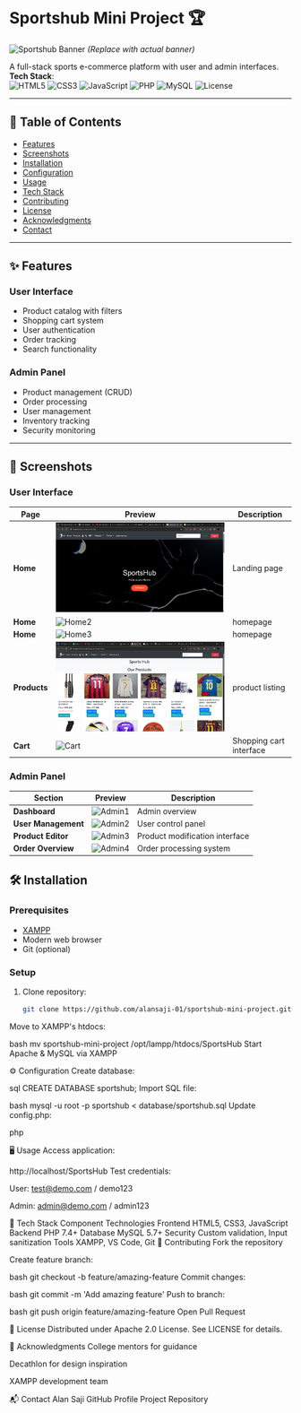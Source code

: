 # Sportshub Mini Project 🏆

![Sportshub Banner](https://via.placeholder.com/1200x400/0D47A1/FFFFFF?text=SportsHub+E-Commerce+Platform) *(Replace with actual banner)*

A full-stack sports e-commerce platform with user and admin interfaces.  
**Tech Stack**:  
![HTML5](https://img.shields.io/badge/HTML5-E34F26?style=flat&logo=html5&logoColor=white)
![CSS3](https://img.shields.io/badge/CSS3-1572B6?style=flat&logo=css3&logoColor=white)
![JavaScript](https://img.shields.io/badge/JavaScript-F7DF1E?style=flat&logo=javascript&logoColor=black)
![PHP](https://img.shields.io/badge/PHP-777BB4?style=flat&logo=php&logoColor=white)
![MySQL](https://img.shields.io/badge/MySQL-4479A1?style=flat&logo=mysql&logoColor=white)
![License](https://img.shields.io/badge/License-Apache_2.0-blue.svg)

---

## 📌 Table of Contents
- [Features](#-features)
- [Screenshots](#-screenshots)
- [Installation](#-installation)
- [Configuration](#-configuration)
- [Usage](#-usage)
- [Tech Stack](#-tech-stack)
- [Contributing](#-contributing)
- [License](#-license)
- [Acknowledgments](#-acknowledgments)
- [Contact](#-contact)

---

## ✨ Features

### User Interface
- Product catalog with filters
- Shopping cart system
- User authentication
- Order tracking
- Search functionality

### Admin Panel
- Product management (CRUD)
- Order processing
- User management
- Inventory tracking
- Security monitoring

---

## 📸 Screenshots

### User Interface
| Page             | Preview                              | Description                     |
|------------------|--------------------------------------|---------------------------------|
| **Home**         | ![Home1](https://github.com/alansaji-01/sportshub-mini-project/blob/277b9780f3946a60fac084e3eba50776ec82927d/home1.png)      | Landing page          |
| **Home**         | ![Home2](screenshots/home5.png)      | homepage                        |
| **Home**         | ![Home3](screenshots/home6.png)      | homepage                        |
| **Products**     | ![Products](https://github.com/alansaji-01/sportshub-mini-project/blob/f80ce38b8e6097b3ec79e02988acf941b14fe420/products.png)   | product listing                 |
| **Cart**         | ![Cart](screenshots/home6.png)       | Shopping cart interface         |

### Admin Panel
| Section               | Preview                              | Description                     |
|-----------------------|--------------------------------------|---------------------------------|
| **Dashboard**         | ![Admin1](screenshots/admin1.png)    | Admin overview                  |
| **User Management**   | ![Admin2](screenshots/admin2.png)    | User control panel              |
| **Product Editor**    | ![Admin3](screenshots/admin3.png)    | Product modification interface  |
| **Order Overview**    | ![Admin4](screenshots/admin4.png)    | Order processing system         |


## 🛠️ Installation

### Prerequisites
- [XAMPP](https://www.apachefriends.org/download.html)
- Modern web browser
- Git (optional)

### Setup
1. Clone repository:
   ```bash
   git clone https://github.com/alansaji-01/sportshub-mini-project.git
Move to XAMPP's htdocs:

bash
mv sportshub-mini-project /opt/lampp/htdocs/SportsHub
Start Apache & MySQL via XAMPP

⚙️ Configuration
Create database:

sql
CREATE DATABASE sportshub;
Import SQL file:

bash
mysql -u root -p sportshub < database/sportshub.sql
Update config.php:

php
<?php
$host = "localhost";
$user = "root";
$password = "";
$database = "sportshub";
?>
🖥️ Usage
Access application:

http://localhost/SportsHub
Test credentials:

User: test@demo.com / demo123

Admin: admin@demo.com / admin123

🔧 Tech Stack
Component	Technologies
Frontend	HTML5, CSS3, JavaScript
Backend	PHP 7.4+
Database	MySQL 5.7+
Security	Custom validation, Input sanitization
Tools	XAMPP, VS Code, Git
🤝 Contributing
Fork the repository

Create feature branch:

bash
git checkout -b feature/amazing-feature
Commit changes:

bash
git commit -m 'Add amazing feature'
Push to branch:

bash
git push origin feature/amazing-feature
Open Pull Request

📜 License
Distributed under Apache 2.0 License. See LICENSE for details.

🙏 Acknowledgments
College mentors for guidance

Decathlon for design inspiration

XAMPP development team

📬 Contact
Alan Saji
GitHub Profile
Project Repository
